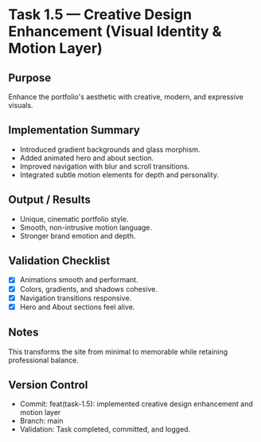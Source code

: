 # Task 1.5 — Creative Design Enhancement (Visual Identity & Motion Layer)

## Purpose

Enhance the portfolio's aesthetic with creative, modern, and expressive visuals.

## Implementation Summary

- Introduced gradient backgrounds and glass morphism.
- Added animated hero and about section.
- Improved navigation with blur and scroll transitions.
- Integrated subtle motion elements for depth and personality.

## Output / Results

- Unique, cinematic portfolio style.
- Smooth, non-intrusive motion language.
- Stronger brand emotion and depth.

## Validation Checklist

- [x] Animations smooth and performant.
- [x] Colors, gradients, and shadows cohesive.
- [x] Navigation transitions responsive.
- [x] Hero and About sections feel alive.

## Notes

This transforms the site from minimal to memorable while retaining professional balance.

## Version Control

- Commit: feat(task-1.5): implemented creative design enhancement and motion layer
- Branch: main
- Validation: Task completed, committed, and logged.
